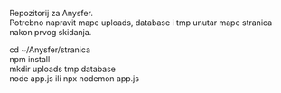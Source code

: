 Repozitorij za Anysfer.  
Potrebno napravit mape uploads, database i tmp unutar mape stranica nakon prvog skidanja.  

cd ~/Anysfer/stranica  
npm install  
mkdir uploads tmp database   
node app.js ili npx nodemon app.js  

